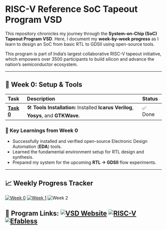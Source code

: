 # RISC-V Reference SoC Tapeout Program VSD

This repository chronicles my journey through the **System-on-Chip (SoC) Tapeout Program VSD**. Here, I document my **week-by-week progress** as I learn to design an SoC from basic RTL to GDSII using open-source tools.

This program is part of India’s largest collaborative RISC-V tapeout initiative, which empowers over 3500 participants to build silicon and advance the nation’s semiconductor ecosystem.

---

## 📅 Week 0: Setup & Tools

| Task | Description | Status |
| :--- | :--- | :--- |
| **[Task 0](Week0/Task0/README.md)** | 🛠️ **Tools Installation:** Installed **Icarus Verilog**, **Yosys**, and **GTKWave**. | ✅ Done |

### 🌟 Key Learnings from Week 0

* Successfully installed and verified open-source Electronic Design Automation (**EDA**) tools.
* Learned the fundamental environment setup for RTL design and synthesis.
* Prepared my system for the upcoming **RTL → GDSII** flow experiments.

---

## 📈 Weekly Progress Tracker

[![Week 0](https://img.shields.io/badge/Week%200-Tools%20Setup-success?style=flat-square)](Week0)
[![Week 1](https://img.shields.io/badge/Week%201-RTL2GDS%20Alchemy:%20Digital%20Design%20Proficiency-lightgrey?style=flat-square)](Week1)
![Week 2](https://img.shields.io/badge/Week%202-Upcoming-lightgrey?style=flat-square)

**🔗 Program Links:**
[![VSD Website](https://img.shields.io/badge/VSD-Official%20Website-blue?style=flat-square)](https://vsdiat.vlsisystemdesign.com/)
[![RISC-V](https://img.shields.io/badge/RISC--V-International-green?style=flat-square)](https://riscv.org/)
[![Efabless](https://img.shields.io/badge/Efabless-Platform-orange?style=flat-square)](https://efabless.com/)
---
